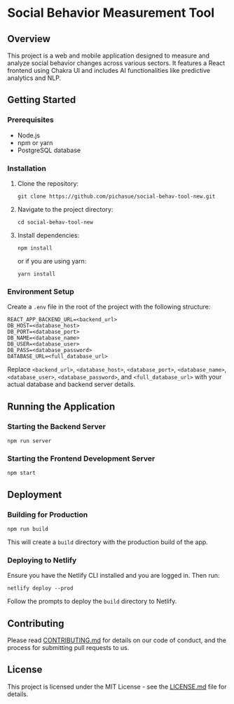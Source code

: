 # Social Behavior Measurement Tool

## Overview
This project is a web and mobile application designed to measure and analyze social behavior changes across various sectors. It features a React frontend using Chakra UI and includes AI functionalities like predictive analytics and NLP.

## Getting Started

### Prerequisites
- Node.js
- npm or yarn
- PostgreSQL database

### Installation
1. Clone the repository:
   ```
   git clone https://github.com/pichasue/social-behav-tool-new.git
   ```
2. Navigate to the project directory:
   ```
   cd social-behav-tool-new
   ```
3. Install dependencies:
   ```
   npm install
   ```
   or if you are using yarn:
   ```
   yarn install
   ```

### Environment Setup
Create a `.env` file in the root of the project with the following structure:
```
REACT_APP_BACKEND_URL=<backend_url>
DB_HOST=<database_host>
DB_PORT=<database_port>
DB_NAME=<database_name>
DB_USER=<database_user>
DB_PASS=<database_password>
DATABASE_URL=<full_database_url>
```
Replace `<backend_url>`, `<database_host>`, `<database_port>`, `<database_name>`, `<database_user>`, `<database_password>`, and `<full_database_url>` with your actual database and backend server details.

## Running the Application

### Starting the Backend Server
```
npm run server
```

### Starting the Frontend Development Server
```
npm start
```

## Deployment

### Building for Production
```
npm run build
```
This will create a `build` directory with the production build of the app.

### Deploying to Netlify
Ensure you have the Netlify CLI installed and you are logged in. Then run:
```
netlify deploy --prod
```
Follow the prompts to deploy the `build` directory to Netlify.

## Contributing
Please read [CONTRIBUTING.md](CONTRIBUTING.md) for details on our code of conduct, and the process for submitting pull requests to us.

## License
This project is licensed under the MIT License - see the [LICENSE.md](LICENSE.md) file for details.
